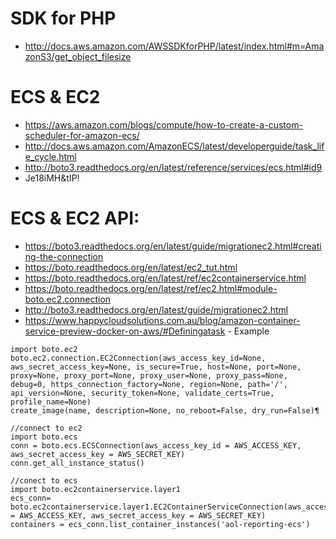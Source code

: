 SDK for PHP
============================
- http://docs.aws.amazon.com/AWSSDKforPHP/latest/index.html#m=AmazonS3/get_object_filesize


ECS & EC2
============================
- https://aws.amazon.com/blogs/compute/how-to-create-a-custom-scheduler-for-amazon-ecs/
- http://docs.aws.amazon.com/AmazonECS/latest/developerguide/task_life_cycle.html
- http://boto3.readthedocs.org/en/latest/reference/services/ecs.html#id9
- Je18iMH&tIP!

ECS & EC2 API:
==================
- https://boto3.readthedocs.org/en/latest/guide/migrationec2.html#creating-the-connection
- https://boto.readthedocs.org/en/latest/ec2_tut.html
- https://boto.readthedocs.org/en/latest/ref/ec2containerservice.html
- https://boto.readthedocs.org/en/latest/ref/ec2.html#module-boto.ec2.connection
- http://boto3.readthedocs.org/en/latest/guide/migrationec2.html
- https://www.happycloudsolutions.com.au/blog/amazon-container-service-preview-docker-on-aws/#Definingatask - Example


```
import boto.ec2
boto.ec2.connection.EC2Connection(aws_access_key_id=None, aws_secret_access_key=None, is_secure=True, host=None, port=None, proxy=None, proxy_port=None, proxy_user=None, proxy_pass=None, debug=0, https_connection_factory=None, region=None, path='/', api_version=None, security_token=None, validate_certs=True, profile_name=None)
create_image(name, description=None, no_reboot=False, dry_run=False)¶

//connect to ec2
import boto.ecs
conn = boto.ecs.ECSConnection(aws_access_key_id = AWS_ACCESS_KEY, aws_secret_access_key = AWS_SECRET_KEY)
conn.get_all_instance_status()

//conect to ecs
import boto.ec2containerservice.layer1
ecs_conn= boto.ec2containerservice.layer1.EC2ContainerServiceConnection(aws_access_key_id = AWS_ACCESS_KEY, aws_secret_access_key = AWS_SECRET_KEY)
containers = ecs_conn.list_container_instances('aol-reporting-ecs')
```
